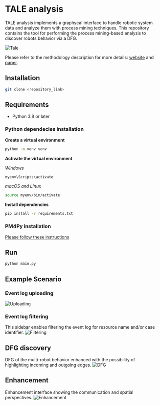 # TALE analysis #
TALE analysis implements a graphycal interface to handle robotic system data and analyze them with process mining techniques. This repository contains the tool for performing the process mining-based analysis to discover robots behavior via a DFG.

![Tale](/docs/imgs/logo.png)

Please refer to the methodology description for more details: [website](https://pros.unicam.it/tale/) and [paper](https://link.springer.com/chapter/10.1007/978-3-031-46587-1_7).

## Installation
```bash
git clone <repository_link>
```

## Requirements
- Python 3.8 or later

### Python dependecies installation

**Create a virtual environment**
```bash
python -m venv venv
```

**Activate the virtual environment**

_Windows_
```bash
myenv\Scripts\activate
```

_macOS and Linux_

```bash
source myenv/bin/activate
```

**Install dependencies**

```bash
pip install -r requirements.txt
```

### PM4Py installation
[Please follow these instructions](https://pm4py.fit.fraunhofer.de/install)

## Run
```bash
python main.py  
```


## Example Scenario

### Event log uploading
![Uploading](/docs/imgs/log_upload.png)

### Event log filtering
This sidebar enables filtering the event log for resource name and/or case identifier.
![Filtering](/docs/imgs/filtering.png)

## DFG discovery
DFG of the multi-robot behavior enhanced with the possibility of highlighting incoming and outgoing edges.
![DFG](/docs/imgs/dfg.png)

## Enhancement
Enhancement interface showing the communication and spatial perspectives.
![Enhancement](/docs/imgs/enhancement.png)